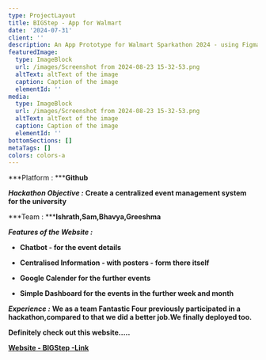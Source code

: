 ```yaml
---
type: ProjectLayout
title: BIGStep - App for Walmart
date: '2024-07-31'
client: ''
description: An App Prototype for Walmart Sparkathon 2024 - using Figma
featuredImage:
  type: ImageBlock
  url: /images/Screenshot from 2024-08-23 15-32-53.png
  altText: altText of the image
  caption: Caption of the image
  elementId: ''
media:
  type: ImageBlock
  url: /images/Screenshot from 2024-08-23 15-32-53.png
  altText: altText of the image
  caption: Caption of the image
  elementId: ''
bottomSections: []
metaTags: []
colors: colors-a
---
```

***Platform : *****Github**

***Hackathon Objective :*** **Create a centralized event management system for the university**

***Team : *****Ishrath,Sam,Bhavya,Greeshma**

***Features of the Website :***

*   **Chatbot - for the event details**

*   **Centralised Information - with posters - form there itself**

*   **Google Calender for the further events**

*   **Simple Dashboard for the events in the further week and month**

***Experience :*** **We as a team Fantastic Four previously participated in a hackathon,compared to that we did a better job.We finally deployed too.**

**Definitely check out this website.....**

[**Website - BIGStep -Link**](https://ishrathash.github.io/BIGStep/)
